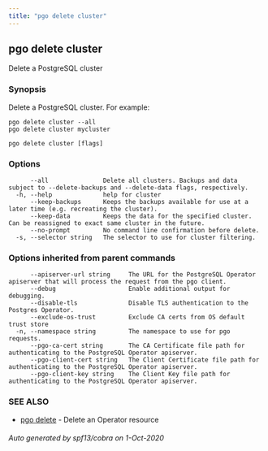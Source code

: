 ```yaml
---
title: "pgo delete cluster"
---
```

## pgo delete cluster

Delete a PostgreSQL cluster

### Synopsis

Delete a PostgreSQL cluster. For example:

    pgo delete cluster --all
    pgo delete cluster mycluster

```
pgo delete cluster [flags]
```

### Options

```
      --all               Delete all clusters. Backups and data subject to --delete-backups and --delete-data flags, respectively.
  -h, --help              help for cluster
      --keep-backups      Keeps the backups available for use at a later time (e.g. recreating the cluster).
      --keep-data         Keeps the data for the specified cluster. Can be reassigned to exact same cluster in the future.
      --no-prompt         No command line confirmation before delete.
  -s, --selector string   The selector to use for cluster filtering.
```

### Options inherited from parent commands

```
      --apiserver-url string     The URL for the PostgreSQL Operator apiserver that will process the request from the pgo client.
      --debug                    Enable additional output for debugging.
      --disable-tls              Disable TLS authentication to the Postgres Operator.
      --exclude-os-trust         Exclude CA certs from OS default trust store
  -n, --namespace string         The namespace to use for pgo requests.
      --pgo-ca-cert string       The CA Certificate file path for authenticating to the PostgreSQL Operator apiserver.
      --pgo-client-cert string   The Client Certificate file path for authenticating to the PostgreSQL Operator apiserver.
      --pgo-client-key string    The Client Key file path for authenticating to the PostgreSQL Operator apiserver.
```

### SEE ALSO

* [pgo delete](/pgo-client/reference/pgo_delete/)	 - Delete an Operator resource

###### Auto generated by spf13/cobra on 1-Oct-2020
